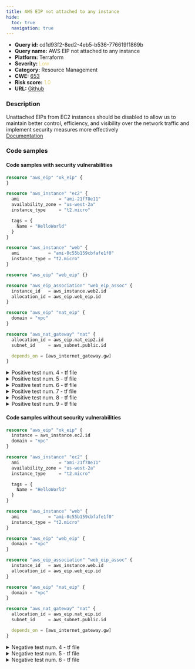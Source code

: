 ```yaml
---
title: AWS EIP not attached to any instance
hide:
  toc: true
  navigation: true
---
```


<style>
  .highlight .hll {
    background-color: #ff171742;
  }
  .md-content {
    max-width: 1100px;
    margin: 0 auto;
  }
</style>

-   **Query id:** cd1d93f2-8ed2-4eb5-b536-776619f1869b
-   **Query name:** AWS EIP not attached to any instance
-   **Platform:** Terraform
-   **Severity:** <span style="color:#edd57e">Low</span>
-   **Category:** Resource Management
-   **CWE:** <a href="https://cwe.mitre.org/data/definitions/653.html" onclick="newWindowOpenerSafe(event, 'https://cwe.mitre.org/data/definitions/653.html')">653</a>
-   **Risk score:** <span style="color:#edd57e">1.0</span>
-   **URL:** [Github](https://github.com/Checkmarx/kics/tree/master/assets/queries/terraform/aws/aws_eip_not_attached_to_any_instance)

### Description
Unattached EIPs from EC2 instances should be disabled to allow us to maintain better control, efficiency, and visibility over the network traffic and implement security measures more effectively<br>
[Documentation](https://registry.terraform.io/providers/hashicorp/aws/latest/docs/resources/eip)

### Code samples
#### Code samples with security vulnerabilities
```tf title="Positive test num. 1 - tf file" hl_lines="1"
resource "aws_eip" "ok_eip" {
}

resource "aws_instance" "ec2" {
  ami               = "ami-21f78e11"
  availability_zone = "us-west-2a"
  instance_type     = "t2.micro"

  tags = {
    Name = "HelloWorld"
  }
}


```
```tf title="Positive test num. 2 - tf file" hl_lines="6"
resource "aws_instance" "web" {
  ami           = "ami-0c55b159cbfafe1f0"
  instance_type = "t2.micro"
}

resource "aws_eip" "web_eip" {}

resource "aws_eip_association" "web_eip_assoc" {
  instance_id   = aws_instance.web2.id
  allocation_id = aws_eip.web_eip.id
}

```
```tf title="Positive test num. 3 - tf file" hl_lines="1"
resource "aws_eip" "nat_eip" {
  domain = "vpc"
}

resource "aws_nat_gateway" "nat" {
  allocation_id = aws_eip.nat_eip2.id
  subnet_id     = aws_subnet.public.id

  depends_on = [aws_internet_gateway.gw]
}

```
<details><summary>Positive test num. 4 - tf file</summary>

```tf hl_lines="1"
resource "aws_eip" "transfer_eip" {
  domain = "vpc"
}

resource "aws_transfer_server" "sftp" {
  endpoint_type = "VPC"

  endpoint_details {
    address_allocation_ids = [aws_eip.transfer_eip2.id]
    subnet_ids             = [aws_subnet.transfer_subnet.id]
    vpc_id                 = aws_vpc.main.id
  }

  identity_provider_type = "SERVICE_MANAGED"
  protocols              = ["SFTP"]
}

```
</details>
<details><summary>Positive test num. 5 - tf file</summary>

```tf hl_lines="5"
resource "aws_network_interface" "multi-ip" {
  subnet_id   = aws_subnet.main.id
}

resource "aws_eip" "one" {
  domain                    = "vpc"
  network_interface         = aws_network_interface.multi-ip2.id
}

resource "aws_eip" "two" {
  domain                    = "vpc"
  network_interface         = aws_network_interface.multi-ip.id
}
```
</details>
<details><summary>Positive test num. 6 - tf file</summary>

```tf hl_lines="1"
resource "aws_eip" "ok_eip" {
  instance = aws_instance.ec2.id
  vpc = false
}

resource "aws_instance" "ec2" {
  ami               = "ami-21f78e11"
  availability_zone = "us-west-2a"
  instance_type     = "t2.micro"

  tags = {
    Name = "HelloWorld"
  }
}


```
</details>
<details><summary>Positive test num. 7 - tf file</summary>

```tf hl_lines="1"
resource "aws_eip" "ok_eip" {
  instance = aws_instance.ec2.id
  domain = ""
}

resource "aws_instance" "ec2" {
  ami               = "ami-21f78e11"
  availability_zone = "us-west-2a"
  instance_type     = "t2.micro"

  tags = {
    Name = "HelloWorld"
  }
}


```
</details>
<details><summary>Positive test num. 8 - tf file</summary>

```tf hl_lines="1"
resource "aws_eip" "eip_example" {
  instance = aws_instance.example1.id
  domain = "vpc"
}

resource "aws_instance" "example" {
  ami               = "ami-21f78e11"
  availability_zone = "us-west-2a"
  instance_type     = "t2.micro"

  tags = {
    Name = "HelloWorld"
  }
}
```
</details>
<details><summary>Positive test num. 9 - tf file</summary>

```tf hl_lines="6"
resource "aws_instance" "web" {
  ami           = "ami-0c55b159cbfafe1f0"
  instance_type = "t2.micro"
}

resource "aws_eip" "web_eip" {
  domain = "vpc"
}

resource "aws_eip_association" "web_eip_assoc" {
  instance_id   = aws_instance.web.id
  allocation_id = aws_eip.web_eip2.id
}
```
</details>


#### Code samples without security vulnerabilities
```tf title="Negative test num. 1 - tf file"
resource "aws_eip" "ok_eip" {
  instance = aws_instance.ec2.id
  domain = "vpc"
}

resource "aws_instance" "ec2" {
  ami               = "ami-21f78e11"
  availability_zone = "us-west-2a"
  instance_type     = "t2.micro"

  tags = {
    Name = "HelloWorld"
  }
}


```
```tf title="Negative test num. 2 - tf file"
resource "aws_instance" "web" {
  ami           = "ami-0c55b159cbfafe1f0"
  instance_type = "t2.micro"
}

resource "aws_eip" "web_eip" {
  domain = "vpc"
}

resource "aws_eip_association" "web_eip_assoc" {
  instance_id   = aws_instance.web.id
  allocation_id = aws_eip.web_eip.id
}

```
```tf title="Negative test num. 3 - tf file"
resource "aws_eip" "nat_eip" {
  domain = "vpc"
}

resource "aws_nat_gateway" "nat" {
  allocation_id = aws_eip.nat_eip.id
  subnet_id     = aws_subnet.public.id

  depends_on = [aws_internet_gateway.gw]
}

```
<details><summary>Negative test num. 4 - tf file</summary>

```tf
resource "aws_eip" "transfer_eip" {
  domain = "vpc"
}

resource "aws_transfer_server" "sftp" {
  endpoint_type = "VPC"

  endpoint_details {
    address_allocation_ids = [aws_eip.transfer_eip.id]
    subnet_ids             = [aws_subnet.transfer_subnet.id]
    vpc_id                 = aws_vpc.main.id
  }

  identity_provider_type = "SERVICE_MANAGED"
  protocols              = ["SFTP"]
}

```
</details>
<details><summary>Negative test num. 5 - tf file</summary>

```tf
resource "aws_eip" "ok_eip" {
  instance = aws_instance.ec2.id
  vpc = true
}

resource "aws_instance" "ec2" {
  ami               = "ami-21f78e11"
  availability_zone = "us-west-2a"
  instance_type     = "t2.micro"

  tags = {
    Name = "HelloWorld"
  }
}


```
</details>
<details><summary>Negative test num. 6 - tf file</summary>

```tf
resource "aws_network_interface" "multi-ip" {
  subnet_id   = aws_subnet.main.id
}

resource "aws_eip" "one" {
  domain                    = "vpc"
  network_interface         = aws_network_interface.multi-ip.id
}

resource "aws_eip" "two" {
  domain                    = "vpc"
  network_interface         = aws_network_interface.multi-ip.id
}
```
</details>

